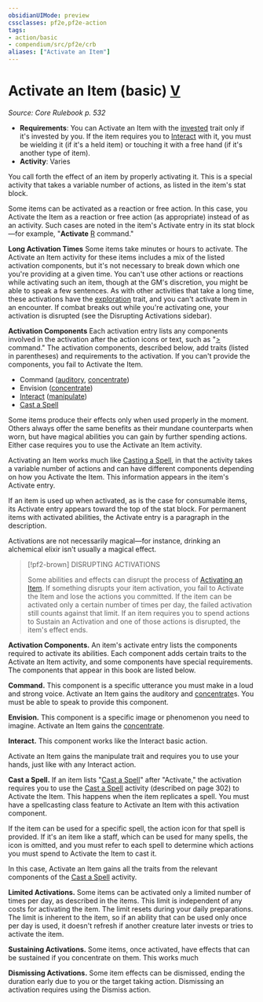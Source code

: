 ```yaml
---
obsidianUIMode: preview
cssclasses: pf2e,pf2e-action
tags:
- action/basic
- compendium/src/pf2e/crb
aliases: ["Activate an Item"]
---
```

# Activate an Item (basic) [V](rules/core-rulebook/chapter-9-playing-the-game.md#Actions "Varies")
*Source: Core Rulebook p. 532*  


- **Requirements**: You can Activate an Item with the [invested](rules/traits/invested.md "Invested Item Trait") trait only if it's invested by you. If the item requires you to [Interact](rules/actions/interact.md) with it, you must be wielding it (if it's a held item) or touching it with a free hand (if it's another type of item).
- **Activity**: Varies

You call forth the effect of an item by properly activating it. This is a special activity that takes a variable number of actions, as listed in the item's stat block.

Some items can be activated as a reaction or free action. In this case, you Activate the Item as a reaction or free action (as appropriate) instead of as an activity. Such cases are noted in the item's Activate entry in its stat block—for example, "**Activate** [R](rules/core-rulebook/chapter-9-playing-the-game.md#Actions "Reaction") command."

**Long Activation Times** Some items take minutes or hours to activate. The Activate an Item activity for these items includes a mix of the listed activation components, but it's not necessary to break down which one you're providing at a given time. You can't use other actions or reactions while activating such an item, though at the GM's discretion, you might be able to speak a few sentences. As with other activities that take a long time, these activations have the [exploration](rules/traits/exploration.md "Exploration Action & Ability Trait") trait, and you can't activate them in an encounter. If combat breaks out while you're activating one, your activation is disrupted (see the Disrupting Activations sidebar).

**Activation Components** Each activation entry lists any components involved in the activation after the action icons or text, such as "[>](rules/core-rulebook/chapter-9-playing-the-game.md#Actions "Single Action") command." The activation components, described below, add traits (listed in parentheses) and requirements to the activation. If you can't provide the components, you fail to Activate the Item.

- Command ([auditory](rules/traits/auditory.md "Auditory Effect Trait"), [concentrate](rules/traits/concentrate.md "Concentrate Action & Ability Trait"))
- Envision ([concentrate](rules/traits/concentrate.md "Concentrate Action & Ability Trait"))
- [Interact](rules/actions/interact.md) ([manipulate](rules/traits/manipulate.md "Manipulate General Trait"))
- [Cast a Spell](rules/actions/cast-a-spell.md)

Some items produce their effects only when used properly in the moment. Others always offer the same benefits as their mundane counterparts when worn, but have magical abilities you can gain by further spending actions. Either case requires you to use the Activate an Item activity.

Activating an Item works much like [Casting a Spell](rules/actions/cast-a-spell.md), in that the activity takes a variable number of actions and can have different components depending on how you Activate the Item. This information appears in the item's Activate entry.

If an item is used up when activated, as is the case for consumable items, its Activate entry appears toward the top of the stat block. For permanent items with activated abilities, the Activate entry is a paragraph in the description.

Activations are not necessarily magical—for instance, drinking an alchemical elixir isn't usually a magical effect.

> [!pf2-brown] DISRUPTING ACTIVATIONS
> 
> Some abilities and effects can disrupt the process of [Activating an Item](rules/actions/activate-an-item.md). If something disrupts your item activation, you fail to Activate the Item and lose the actions you committed. If the item can be activated only a certain number of times per day, the failed activation still counts against that limit. If an item requires you to spend actions to Sustain an Activation and one of those actions is disrupted, the item's effect ends.

**Activation Components.** An item's activate entry lists the components required to activate its abilities. Each component adds certain traits to the Activate an Item activity, and some components have special requirements. The components that appear in this book are listed below.

**Command.** This component is a specific utterance you must make in a loud and strong voice. Activate an Item gains the auditory and [concentrate](rules/traits/concentrate.md "Concentrate Action & Ability Trait")s. You must be able to speak to provide this component.

**Envision.** This component is a specific image or phenomenon you need to imagine. Activate an Item gains the [concentrate](rules/traits/concentrate.md "Concentrate Action & Ability Trait").

**Interact.** This component works like the Interact basic action.

Activate an Item gains the manipulate trait and requires you to use your hands, just like with any Interact action.

**Cast a Spell.** If an item lists "[Cast a Spell](rules/actions/cast-a-spell.md)" after "Activate," the activation requires you to use the [Cast a Spell](rules/actions/cast-a-spell.md) activity (described on page 302) to Activate the Item. This happens when the item replicates a spell. You must have a spellcasting class feature to Activate an Item with this activation component.

If the item can be used for a specific spell, the action icon for that spell is provided. If it's an item like a staff, which can be used for many spells, the icon is omitted, and you must refer to each spell to determine which actions you must spend to Activate the Item to cast it.

In this case, Activate an Item gains all the traits from the relevant components of the [Cast a Spell](rules/actions/cast-a-spell.md) activity.

**Limited Activations.** Some items can be activated only a limited number of times per day, as described in the items. This limit is independent of any costs for activating the item. The limit resets during your daily preparations. The limit is inherent to the item, so if an ability that can be used only once per day is used, it doesn't refresh if another creature later invests or tries to activate the item.

**Sustaining Activations.** Some items, once activated, have effects that can be sustained if you concentrate on them. This works much

**Dismissing Activations.** Some item effects can be dismissed, ending the duration early due to you or the target taking action. Dismissing an activation requires using the Dismiss action.